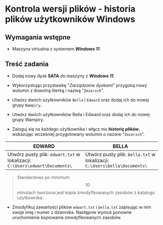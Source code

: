 # Kontrola wersji plików - historia plików użytkowników Windows

## Wymagania wstępne

- Maszyna virtualna z systemem _**Windows 11**_.

## Treść zadania

- Dodaj nowy dysk **SATA** do maszyny z _**Windows 11**_.

- Wykorzystując przystawkę "*Zarządzanie dyskami*" przygotuj nowy wolumin z dowolną literką i nazwą "`Zmierzch`".

- Utwórz dwóch użytkowników `Bella` i `Edward` oraz dodaj ich do nowej grupy `Wampiry`.

- Utwórz dwóch użytkowników Bella i Edward oraz dodaj ich do nowej grupy Wampiry.

- Zaloguj się na każdego użytkownika i włącz mu **_historię plików_**, wskazując wcześniej przygotowany wolumin o nazwie "`Zmierzch`".


| EDWARD                                                                      | BELLA                                                                     |
| --------------------------------------------------------------------------- | ------------------------------------------------------------------------- |
| Utwórz pusty plik: `edwart.txt` w lokalizacji: `C:\Users\edwart\Documents\` | Utwórz pusty plik: `bella.txt` w lokalizacji: `C:\Users\bella\Documents\` |


> Standardowo po minimum $$10$$ minutach tworzona jest kopia zmodyfikowanych zasobów z katalogu użytkownika.

- Zmodyfikuj zawartości plików `edwart.txt` i `bella.txt` zapisując w nim swoje imię i numer z dziennika. Następnie wymuś ponowne uruchomienie kopiowania zmodyfikowanych zasobów.
